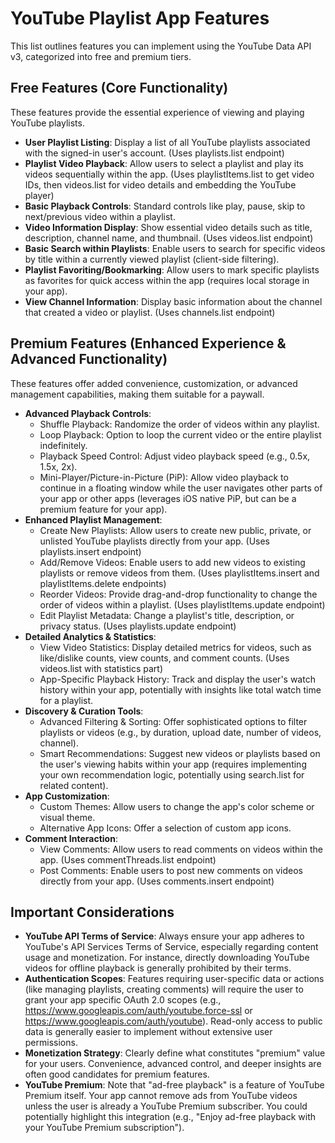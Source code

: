# YouTube Playlist App Features

This list outlines features you can implement using the YouTube Data API v3, categorized into free and premium tiers.

## Free Features (Core Functionality)
These features provide the essential experience of viewing and playing YouTube playlists.

- **User Playlist Listing**: Display a list of all YouTube playlists associated with the signed-in user's account. (Uses playlists.list endpoint)
- **Playlist Video Playback**: Allow users to select a playlist and play its videos sequentially within the app. (Uses playlistItems.list to get video IDs, then videos.list for video details and embedding the YouTube player)
- **Basic Playback Controls**: Standard controls like play, pause, skip to next/previous video within a playlist.
- **Video Information Display**: Show essential video details such as title, description, channel name, and thumbnail. (Uses videos.list endpoint)
- **Basic Search within Playlists**: Enable users to search for specific videos by title within a currently viewed playlist (client-side filtering).
- **Playlist Favoriting/Bookmarking**: Allow users to mark specific playlists as favorites for quick access within the app (requires local storage in your app).
- **View Channel Information**: Display basic information about the channel that created a video or playlist. (Uses channels.list endpoint)

## Premium Features (Enhanced Experience & Advanced Functionality)
These features offer added convenience, customization, or advanced management capabilities, making them suitable for a paywall.

- **Advanced Playback Controls**:
  - Shuffle Playback: Randomize the order of videos within any playlist.
  - Loop Playback: Option to loop the current video or the entire playlist indefinitely.
  - Playback Speed Control: Adjust video playback speed (e.g., 0.5x, 1.5x, 2x).
  - Mini-Player/Picture-in-Picture (PiP): Allow video playback to continue in a floating window while the user navigates other parts of your app or other apps (leverages iOS native PiP, but can be a premium feature for your app).
- **Enhanced Playlist Management**:
  - Create New Playlists: Allow users to create new public, private, or unlisted YouTube playlists directly from your app. (Uses playlists.insert endpoint)
  - Add/Remove Videos: Enable users to add new videos to existing playlists or remove videos from them. (Uses playlistItems.insert and playlistItems.delete endpoints)
  - Reorder Videos: Provide drag-and-drop functionality to change the order of videos within a playlist. (Uses playlistItems.update endpoint)
  - Edit Playlist Metadata: Change a playlist's title, description, or privacy status. (Uses playlists.update endpoint)
- **Detailed Analytics & Statistics**:
  - View Video Statistics: Display detailed metrics for videos, such as like/dislike counts, view counts, and comment counts. (Uses videos.list with statistics part)
  - App-Specific Playback History: Track and display the user's watch history within your app, potentially with insights like total watch time for a playlist.
- **Discovery & Curation Tools**:
  - Advanced Filtering & Sorting: Offer sophisticated options to filter playlists or videos (e.g., by duration, upload date, number of videos, channel).
  - Smart Recommendations: Suggest new videos or playlists based on the user's viewing habits within your app (requires implementing your own recommendation logic, potentially using search.list for related content).
- **App Customization**:
  - Custom Themes: Allow users to change the app's color scheme or visual theme.
  - Alternative App Icons: Offer a selection of custom app icons.
- **Comment Interaction**:
  - View Comments: Allow users to read comments on videos within the app. (Uses commentThreads.list endpoint)
  - Post Comments: Enable users to post new comments on videos directly from your app. (Uses comments.insert endpoint)

## Important Considerations

- **YouTube API Terms of Service**: Always ensure your app adheres to YouTube's API Services Terms of Service, especially regarding content usage and monetization. For instance, directly downloading YouTube videos for offline playback is generally prohibited by their terms.
- **Authentication Scopes**: Features requiring user-specific data or actions (like managing playlists, creating comments) will require the user to grant your app specific OAuth 2.0 scopes (e.g., https://www.googleapis.com/auth/youtube.force-ssl or https://www.googleapis.com/auth/youtube). Read-only access to public data is generally easier to implement without extensive user permissions.
- **Monetization Strategy**: Clearly define what constitutes "premium" value for your users. Convenience, advanced control, and deeper insights are often good candidates for premium features.
- **YouTube Premium**: Note that "ad-free playback" is a feature of YouTube Premium itself. Your app cannot remove ads from YouTube videos unless the user is already a YouTube Premium subscriber. You could potentially highlight this integration (e.g., "Enjoy ad-free playback with your YouTube Premium subscription").